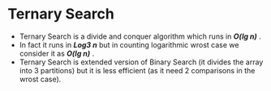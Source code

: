 # Ternary Search
- Ternary Search is a divide and conquer algorithm which runs in ***O(lg n)*** .
- In fact it runs in ***Log3 n*** but in counting logarithmic wrost case we consider it as ***O(lg n)*** .
- Ternary Search is extended version of Binary Search (it divides the array into 3 partitions) but it is less efficient (as it need 2 comparisons in the wrost case).
